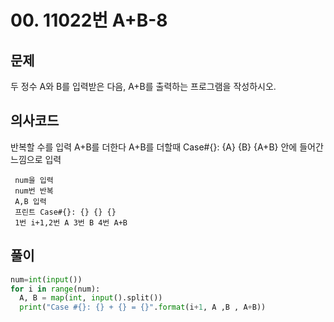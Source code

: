 # 00. 11022번 A+B-8
## 문제
두 정수 A와 B를 입력받은 다음, A+B를 출력하는 프로그램을 작성하시오.
## 의사코드
반복할 수를 입력 A+B를 더한다 A+B를 더할때 Case#{}: {A} {B} {A+B} 안에 들어간느낌으로 입력
```
 num을 입력
 num번 반복
 A,B 입력
 프린트 Case#{}: {} {} {}
 1번 i+1,2번 A 3번 B 4번 A+B
```

## 풀이
```python
num=int(input())
for i in range(num):
  A, B = map(int, input().split())
  print("Case #{}: {} + {} = {}".format(i+1, A ,B , A+B))
```
